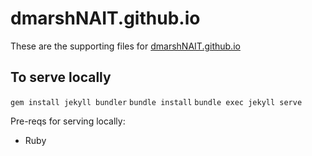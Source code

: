 # dmarshNAIT.github.io

These are the supporting files for [dmarshNAIT.github.io](https://dmarshnait.github.io/)

## To serve locally
`gem install jekyll bundler`
`bundle install`
`bundle exec jekyll serve`


Pre-reqs for serving locally:
- Ruby
